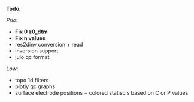 **Todo**:

*Prio*:

+ **Fix 0 z0_dtm**
+ **Fix n values**
+ res2dinv conversion + read
+ inversion support
+ julo qc format

*Low*:
+ topo 1d filters
+ plotly qc graphs
+ surface electrode positions + colored statiscis based on C or P values
  
